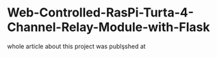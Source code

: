 # Web-Controlled-RasPi-Turta-4-Channel-Relay-Module-with-Flask

whole article about this project was publşshed at 
